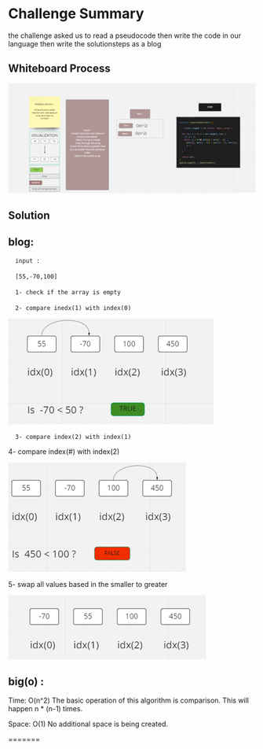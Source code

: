 # Challenge Summary
the challenge asked us to read a pseudocode then write the code in our language then write the solutionsteps as a blog

## Whiteboard Process


![img](./assets/chal26.png)



## Solution
## blog:



      input : 

      [55,-70,100]

      1- check if the array is empty

      2- compare inedx(1) with index(0)
      
![img](./assets/compare.png)

      3- compare index(2) with index(1)





4- compare index(#) with index(2) 

![img](./assets/step3.png)


5- swap all values based in the smaller to greater

![img](./assets/final%20result.png)




## big(o) :


Time: O(n^2) The basic operation of this algorithm is comparison. This will happen n * (n-1) times.

Space: O(1) No additional space is being created.
       
=======

